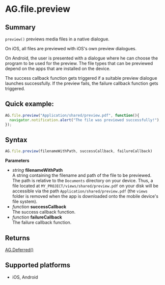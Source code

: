 # AG.file.preview

## Summary
`preview()` previews media files in a native dialogue.

On iOS, all files are previewed with iOS's own preview dialogues.

On Android, the user is presented with a dialogue where he can choose the program to be used for the preview. The file types that can be previewed depend on the apps that are installed on the device.

The success callback function gets triggered if a suitable preview dialogue launches successfully. If the preview fails, the failure callback function gets triggered.

## Quick example:
```javascript
AG.file.preview("Application/shared/preview.pdf", function(){
  navigator.notification.alert("The file was previewed successfully!");
});
```

## Syntax
```javascript
AG.file.preview(filenameWithPath, successCallback, failureCallback)
```

**Parameters**

* *string* **filenameWithPath**<br>
  A string containing the filename and path of the file to be previewed. The path is relative to the `Documents` directory on your device. Thus, a file located at `MY_PROJECT/views/shared/preview.pdf` on your disk will be accessible via the path `Application/shared/preview.pdf` (the `views` folder is removed when the app is downloaded onto the mobile device's file system).
* *function* **successCallback**<br>
  The success callback function.
* *function* **failureCallback**<br>
  The failure callback function.

## Returns
[AG.Deferred()](../../Deferred/Deferred.md)

## Supported platforms
* iOS, Android

